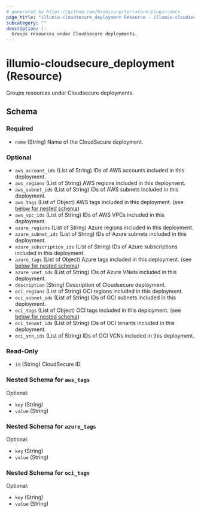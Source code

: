 ```yaml
---
# generated by https://github.com/hashicorp/terraform-plugin-docs
page_title: "illumio-cloudsecure_deployment Resource - illumio-cloudsecure"
subcategory: ""
description: |-
  Groups resources under Cloudsecure deployments.
---
```


# illumio-cloudsecure_deployment (Resource)

Groups resources under Cloudsecure deployments.



<!-- schema generated by tfplugindocs -->
## Schema

### Required

- `name` (String) Name of the CloudSecure deployment.

### Optional

- `aws_account_ids` (List of String) IDs of AWS accounts included in this deployment.
- `aws_regions` (List of String) AWS regions included in this deployment.
- `aws_subnet_ids` (List of String) IDs of AWS subnets included in this deployment.
- `aws_tags` (List of Object) AWS tags included in this deployment. (see [below for nested schema](#nestedatt--aws_tags))
- `aws_vpc_ids` (List of String) IDs of AWS VPCs included in this deployment.
- `azure_regions` (List of String) Azure regions included in this deployment.
- `azure_subnet_ids` (List of String) IDs of Azure subnets included in this deployment.
- `azure_subscription_ids` (List of String) IDs of Azure subscriptions included in this deployment.
- `azure_tags` (List of Object) Azure tags included in this deployment. (see [below for nested schema](#nestedatt--azure_tags))
- `azure_vnet_ids` (List of String) IDs of Azure VNets included in this deployment.
- `description` (String) Description of Cloudsecure deployment.
- `oci_regions` (List of String) OCI regions included in this deployment.
- `oci_subnet_ids` (List of String) IDs of OCI subnets included in this deployment.
- `oci_tags` (List of Object) OCI tags included in this deployment. (see [below for nested schema](#nestedatt--oci_tags))
- `oci_tenant_ids` (List of String) IDs of OCI tenants included in this deployment.
- `oci_vcn_ids` (List of String) IDs of OCI VCNs included in this deployment.

### Read-Only

- `id` (String) CloudSecure ID.

<a id="nestedatt--aws_tags"></a>
### Nested Schema for `aws_tags`

Optional:

- `key` (String)
- `value` (String)


<a id="nestedatt--azure_tags"></a>
### Nested Schema for `azure_tags`

Optional:

- `key` (String)
- `value` (String)


<a id="nestedatt--oci_tags"></a>
### Nested Schema for `oci_tags`

Optional:

- `key` (String)
- `value` (String)
